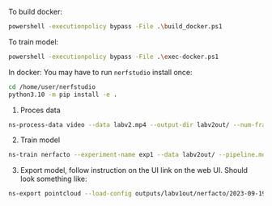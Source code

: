 To build docker:
```sh
powershell -executionpolicy bypass -File .\build_docker.ps1
```

To train model:
```sh
powershell -executionpolicy bypass -File .\exec-docker.ps1
```

In docker:
You may have to run `nerfstudio` install once:
```sh
cd /home/user/nerfstudio
python3.10 -m pip install -e .
```

1. Proces data
``` sh
ns-process-data video --data labv2.mp4 --output-dir labv2out/ --num-frames-target 1000
```

2. Train model
```sh
ns-train nerfacto --experiment-name exp1 --data labv2out/ --pipeline.model.predict-normals True
```

3. Export model, follow instruction on the UI link on the web UI. Should look something like:
```sh
ns-export pointcloud --load-config outputs/labv1out/nerfacto/2023-09-19_200152/config.yml --output-dir labv1out --normal-method open3d
```
